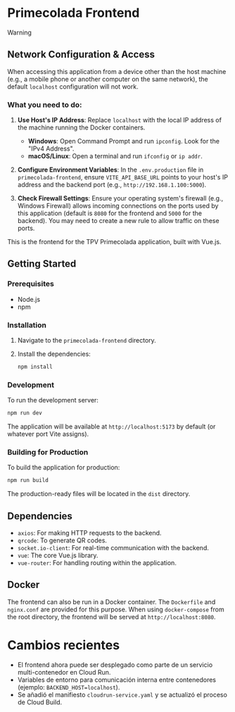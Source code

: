 # Primecolada Frontend

> [!WARNING]
> ##  Network Configuration & Access
>
> When accessing this application from a device other than the host machine (e.g., a mobile phone or another computer on the same network), the default `localhost` configuration will not work.
>
> ### What you need to do:
>
> 1.  **Use Host's IP Address**: Replace `localhost` with the local IP address of the machine running the Docker containers.
>     -   **Windows**: Open Command Prompt and run `ipconfig`. Look for the "IPv4 Address".
>     -   **macOS/Linux**: Open a terminal and run `ifconfig` or `ip addr`.
>
> 2.  **Configure Environment Variables**: In the `.env.production` file in `primecolada-frontend`, ensure `VITE_API_BASE_URL` points to your host's IP address and the backend port (e.g., `http://192.168.1.100:5000`).
>
> 3.  **Check Firewall Settings**: Ensure your operating system's firewall (e.g., Windows Firewall) allows incoming connections on the ports used by this application (default is `8080` for the frontend and `5000` for the backend). You may need to create a new rule to allow traffic on these ports.

This is the frontend for the TPV Primecolada application, built with Vue.js.

## Getting Started

### Prerequisites

-   Node.js
-   npm

### Installation

1.  Navigate to the `primecolada-frontend` directory.
2.  Install the dependencies:

    ```bash
    npm install
    ```

### Development

To run the development server:

```bash
npm run dev
```

The application will be available at `http://localhost:5173` by default (or whatever port Vite assigns).

### Building for Production

To build the application for production:

```bash
npm run build
```

The production-ready files will be located in the `dist` directory.

## Dependencies

-   `axios`: For making HTTP requests to the backend.
-   `qrcode`: To generate QR codes.
-   `socket.io-client`: For real-time communication with the backend.
-   `vue`: The core Vue.js library.
-   `vue-router`: For handling routing within the application.

## Docker

The frontend can also be run in a Docker container. The `Dockerfile` and `nginx.conf` are provided for this purpose. When using `docker-compose` from the root directory, the frontend will be served at `http://localhost:8080`.

# Cambios recientes

- El frontend ahora puede ser desplegado como parte de un servicio multi-contenedor en Cloud Run.
- Variables de entorno para comunicación interna entre contenedores (ejemplo: `BACKEND_HOST=localhost`).
- Se añadió el manifiesto `cloudrun-service.yaml` y se actualizó el proceso de Cloud Build.
